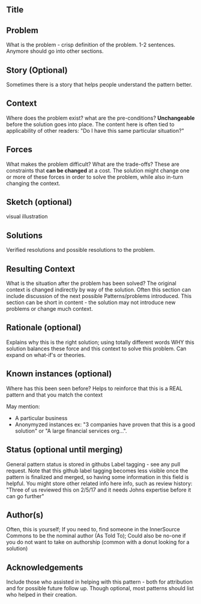 ## Title  

## Problem
What is the problem - crisp definition of the problem. 1-2 sentences. Anymore should go into other sections.

## Story (Optional)
Sometimes there is a story that helps people understand the pattern better.

## Context
Where does the problem exist? what are the pre-conditions? **Unchangeable** before the solution goes into place. The content here is often tied to applicability of other readers: "Do I have this same particular situation?"

## Forces
What makes the problem difficult? What are the trade-offs? These are constraints that **can be changed** at a cost. The solution might change one or more of these forces in order to solve the problem, while also in-turn changing the context.

## Sketch (optional)
visual illustration

## Solutions
Verified resolutions and possible resolutions to the problem.

## Resulting Context
What is the situation after the problem has been solved? The original context is changed indirectly by way of the solution. Often this section can include discussion of the next possible Patterns/problems introduced. This section can be short in content - the solution may not introduce new problems or change much context.

## Rationale (optional)
Explains why this is the right solution; using totally different words WHY this solution balances these force and this context to solve this problem. Can expand on what-if's or theories.

## Known instances (optional)
Where has this been seen before? Helps to reinforce that this is a REAL pattern and that you match the context

May mention:
* A particular business
* Anonymyzed instances ex: "3 companies have proven that this is a good solution" or "A large financial services org...". 

## Status (optional until merging)
General pattern status is stored in githubs Label tagging - see any pull request. Note that this github label tagging becomes less visible once the pattern is finalized and merged, so having some information in this field is helpful. You might store other related info here info, such as review history: "Three of us reviewed this on 2/5/17 and it needs Johns expertise before it can go further"

## Author(s)
Often, this is yourself; If you need to, find someone in the InnerSource Commons to be the nominal author (As Told To); Could also be no-one if you do not want to take on authorship (common with a donut looking for a solution)

## Acknowledgements
Include those who assisted in helping with this pattern - both for attribution and for possible future follow up. Though optional, most patterns should list who helped in their creation.

